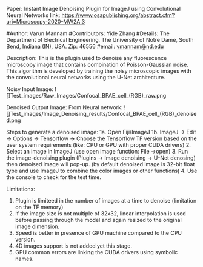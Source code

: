 Paper: Instant Image Denoising Plugin for ImageJ using Convolutional Neural Networks
link: https://www.osapublishing.org/abstract.cfm?uri=Microscopy-2020-MW2A.3

#Author: Varun Mannam
#Contributors: Yide Zhang
#Details: The Department of Electrical Engineering, The University of Notre Dame, South Bend, Indiana (IN), USA. Zip: 46556
#email: vmannam@nd.edu

Description: This is the plugin used to denoise any fluorescence microscopy image that contains combination of Poisson-Gaussian noise. This algorithm is developed by training the noisy microscopic images with the convolutional neural networks using the U-Net architecture.


Noisy Input Image:
![]Test_images/Raw_Images/Confocal_BPAE_cell_(RGB)_raw.png

Denoised Output Image: From Neural network: 
![]Test_images/Image_Denoising_results/Confocal_BPAE_cell_(RGB)_denoised.png

Steps to generate a denoised image:
1a. Open Fiji/ImageJ
1b. ImageJ -> Edit -> Options -> Tensorflow -> Choose the Tensorflow TF version based on the user system requirements (like: CPU or GPU with proper CUDA drivers)
2. Select an image in ImageJ (use open image function: File ->open)
3. Run the image-denoising plugin (Plugins -> Image denoising -> U-Net denosing) then denoised image will pop-up.  (by default denoised image is 32-bit float type and use ImageJ to combine the color images or other functions)
4. Use the console to check for the test time.


Limitations:
1. Plugin is  limiteed in the number of images at a time to denoise (limitation on the TF memory)
2. If the image size is not multiple of 32x32, linear interpolation is used before passing through the model and again resized to the original image dimension.
3. Speed is better in presence of GPU machine compared to the CPU version.
4. 4D images support is not added yet this stage.
5. GPU common errors are linking the CUDA drivers using symbolic names.
